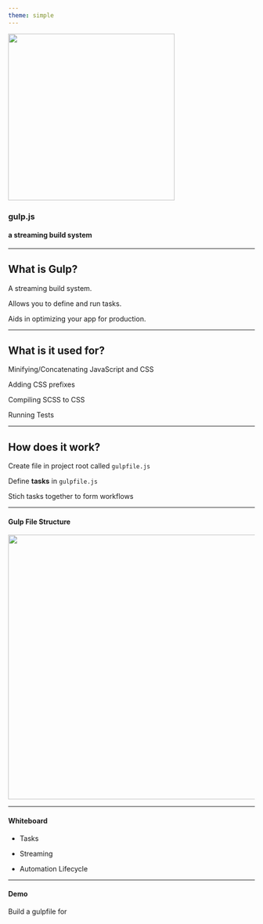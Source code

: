 ```yaml
---
theme: simple
---
```


<style>

img {
  border: 0 !important;
  box-shadow: none !important;
}

</style>

<img src="/images/gulp.svg" height="340" />

### gulp.js
#### a streaming build system

---

## What is Gulp?

A streaming build system.

Allows you to define and run tasks.

Aids in optimizing your app for production.

---

## What is it used for?

Minifying/Concatenating JavaScript and CSS

Adding CSS prefixes

Compiling SCSS to CSS

Running Tests

---

## How does it work?

Create file in project root called `gulpfile.js`

Define **tasks** in `gulpfile.js`

Stich tasks together to form workflows

---

#### Gulp File Structure

<img src="http://i.imgur.com/yvxrSjW.png" height="540" />

---

#### Whiteboard

- Tasks

- Streaming

- Automation Lifecycle

---

#### Demo

Build a gulpfile for 